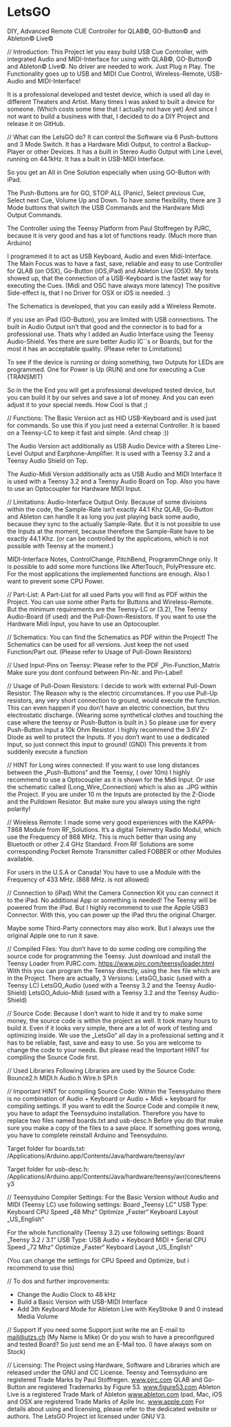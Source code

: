 # LetsGO
DIY, Advanced Remote CUE Controller for QLAB©, GO-Button© and Ableton© Live©

// Introduction:
This Project let you easy build USB Cue Controller, with integrated Audio and MIDI-Interface for using with QLAB©, GO-Button© and Ableton© Live©. No driver are needed to work. Just Plug n Play.
The Functionality goes up to USB and MIDI Cue Control, Wireless-Remote, USB-Audio and MIDI-Interface!

It is a professional developed and testet device, which is used all day in different Theaters and Artist.
Many times I was asked to built a device for someone.
(Which costs some time that I actually not have yet)
And since I not want to build a business with that, I decided to do a DIY Project and release it on GitHub.

// What can the LetsGO do?
It can control the Software via 6 Push-buttons and 3 Mode Switch.
It has a Hardware Midi Output, to control a Backup-Player or other Devices. It has a built in Stereo Audio Output with Line Level, running on 44.1kHz. It has a built in USB-MIDI Interface.

So you get an All in One Solution especially when using GO-Button with  iPad.

The Push-Buttons are for GO, STOP ALL (Panic), Select previous Cue, Select next Cue, Volume Up and Down.
To have some flexibility, there are 3 Mode buttons that switch the USB Commands and the Hardware Midi Output Commands.

The Controller using the Teensy Platform from Paul Stoffregen by PJRC, because it is very good and has a lot of functions ready.
(Much more than Arduino)

I programmed it to act as USB Keyboard, Audio and even Midi-Interface.
The Main Focus was to have a fast, save, reliable and easy to use Controller for QLAB (on OSX), Go-Button (iOS,iPad) and Ableton Live (OSX).
My tests showed up, that the connection of a USB-Keyboard is the fastet way for executing the Cues. (Midi and OSC have always more latency)
The positive Side-effect is, that I no Driver for OSX or iOS is needed. :)

The Schematics is developed, that you can easily add a Wireless Remote.

If you use an iPad (GO-Button), you are limited with USB connections.
The built in Audio Output isn’t that good and the connector is to bad for a professional use.
Thats why I added an Audio Interface using the Teensy Audio-Shield.
Yes there are sure better Audio IC``s or Boards, but for the most it has an acceptable quality.
(Please refer to Limitations)


To see if the device is running or doing something, two Outputs for LEDs are programmed.
One for Power is Up (RUN) and one for executing a Cue (TRANSMIT)

So in the the End you will get a professional developed tested device, but you can build it by our selves and save a lot of money.
And you can even adjust it to your special needs. How Cool is that ;)


// Functions:
The Basic Version act as HID USB-Keyboard and is used just for commands. So use this if you just need a external Controller.
It is based on a Teensy-LC to keep it fast and simple. (And cheap :))

The Audio Version act additionally as USB Audio Device with a Stereo Line-Level Output and Earphone-Amplifier.
It is used with a Teensy 3.2 and a Teensy Audio Shield on Top.

The Audio-Midi Version additionally acts as USB Audio and MIDI Interface
It is used with a Teensy 3.2 and a Teensy Audio Board on Top.
Also you have to use an Optocoupler for Hardware MIDI Input.


// Limitations:
Audio-Interface Output Only.
Because of some divisions within the code, the Sample-Rate isn’t exactly 44.1 Khz
QLAB, Go-Button and Ableton can handle it as long you just playing back some audio, because they sync to the actually Sample-Rate.
But it is not possible to use the Inputs at the moment, because therefore the Sample-Rate have to be exactly 44.1 Khz.
(or can be controlled by the applications, which is not possible with Teensy at the moment.)

MIDI-Interface Notes, ControlChange, PitchBend, ProgrammChnge only.
It is possible to add some more functions like AfterTouch, PolyPressure etc.
For the most applications the implemented functions are enough.
Also I want to prevent some CPU Power.


// Part-List:
A Part-List for all used Parts you will find as PDF within the Project.
You can use some other Parts for Buttons and Wireless-Remote.
But the minimum requirements are the Teensy-LC or (3.2), The Teensy Audio-Board (if used) and the Pull-Down-Resistors. If you want to use the Hardware Midi Input, you have to use an Optocoupler.

// Schematics:
You can find the Schematics as PDF within the Project!
The Schematics can be used for all versions. Just keep the not used Function/Part out.
(Please refer to Usage of Pull-Down Resistors)


// Used Input-Pins on Teensy:
Please refer to the PDF „Pin-Function_Matrix
Make sure you dont confound between Pin-Nr. and Pin-Label!

// Usage of Pull-Down Resistors:
I decide to work with external Pull-Down Resistor. The Reason why is the electric circumstances.
If you use Pull-Up resistors, any very short connection to ground, would execute the function.
This can even happen if you don’t have an electric connection, but thru  electrostatic discharge.
(Wearing some synthetical clothes and touching the case where the teensy or Push-Button is built in.)
So please use for every Push-Button Input a 10k Ohm Resistor. I highly recommend the 3.6V Z-Diode as well to protect the Inputs.
If you don’t want to use a dedicated Input, so just connect this input to ground! (GND)
This prevents it from suddenly execute a function


// HINT for Long wires connected:
If you want to use long distances between the „Push-Buttons“ and the Teensy, ( over 10m)
I highly recommend to use a Optocoupler as it is shown for the Midi Input.
Or use the schematic called (Long_Wire_Connection) which is also as .JPG within the Project.
If you are under 10 m the Inputs are protected by the Z-Diode and the Pulldown Resistor.
But make sure you always using the right polarity!

// Wireless Remote:
I made some very good experiences with the KAPPA-T868 Module from RF_Solutions.
It’s a digital Telemetry Radio Modul, which use the Frequency of 868 MHz.
This is much better than using any Bluetooth or other 2.4 GHz Standard.
From RF Solutions are some corresponding Pocket Remote Transmitter called FOBBER or other Modules available.

For users in the U.S.A or Canada! You have to use a Module with the Frequency of 433 MHz. (868 MHz. is not allowed)

// Connection to (iPad)
Whit the Camera Connection Kit you can connect it to the iPad.
No additional App or something is needed!
The Teensy will be powered from the iPad.
But I highly recommend to use the Apple USB3 Connector.
With this, you can power up the iPad thru the original Charger.

Maybe some Third-Party connectors may also work.
But I always use the original Apple one to run it save.


// Compiled Files:
You don’t have to do some coding ore compiling the source code for programming the Teensy.
Just download and install the Teensy Loader from PJRC.com.
https://www.pjrc.com/teensy/loader.html
With this you can program the Teensy directly, using the .hex file which are in the Project.
There are actually, 3 Versions:
LetsGO_basic (used with a Teensy LC)
LetsGO_Audio (used with a Teensy 3.2 and the Teensy Audio-Shield)
LetsGO_Aduio-Midi (used with a Teensy 3.2 and the Teensy Audio-Shield)


// Source Code:
Because I don’t want to hide it and try to make some money, the source code is within the project as well.
It took many hours to build it. Even if it looks very simple, there are a lot of work of testing and optimizing inside.
We use the „LetsGo“ all day in a professional setting and it has to be reliable, fast, save and easy to use.
So you are welcome to change the code to your needs. But please read the Important HINT for compiling the Source Code first.

// Used Libraries
Following Libraries are used by the Source Code:
Bounce2.h
MIDI.h
Audio.h
Wire.h
SPI.h

// Important HINT for compiling Source Code:
Within the Teensyduino there is no combination of Audio + Keyboard or Audio + Midi + keyboard for compiling settings.
If you want to edit the Source Code and compile it new, you have to adapt the Teensyduino installation.
Therefore you have to replace two files named boards.txt and usb-desc.h
Before you do that make sure you make a copy of the files to a save place.
If something goes wrong, you have to complete reinstall Arduino and Teensyduino.

Target folder for boards.txt:
/Applications/Arduino.app/Contents/Java/hardware/teensy/avr

Target folder for usb-desc.h:
/Applications/Arduino.app/Contents/Java/hardware/teensy/avr/cores/teensy3

// Teensyduino Compiler Settings:
For the Basic Version without Audio and MIDI (Teensy LC) use following settings:
Board „Teensy LC“
USB Type: Keyboard
CPU Speed „48 Mhz“
Optimize „Faster“
Keyboard Layout „US_English“

For the whole functionality (Teensy 3.2) use following settings:
Board „Teensy 3.2 / 3.1“
USB Type: USB Audio + Keyboard MIDI + Serial
CPU Speed „72 Mhz“
Optimize „Faster“
Keyboard Layout „US_English“

(You can change the settings for CPU Speed and Optimize, but i recommend to use this)

// To dos and further improvements:
- Change the Audio Clock to 48 kHz
- Build a Basic Version with USB-MIDI Interface
- Add 3th Keyboard Mode for Ableton Live with KeyStroke 9 and 0 instead Media Volume

// Support
If you need some Support just write me an E-mail to mail@utzs.ch (My Name is Mike)
Or do you wish to have a preconfigured and tested Board?
So just send me an E-Mail too. (I have always som on Stock)

// Licensing:
The Project using Hardware, Software and Libraries which are released under the GNU and CC License.
Teensy and Teensyduino are registered Trade Marks by Paul Stoffregen. www.pjrc.com
QLAB and Go-Button are registered Trademarks by Figure 53. www.figure53.com
Ableton Live is a registered Trade Mark of Ableton www.ableton.com
Ipad, Mac, iOS and OSX are registered Trade Marks of Aplle Inc. www.apple.com
For details about using and licensing, please refer to the dedicated website or authors.
The LetsGO Project ist licensed under GNU V3.
